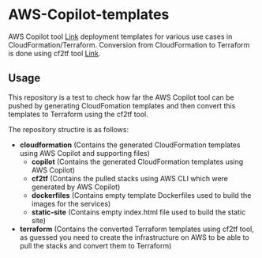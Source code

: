 # AWS-Copilot-templates

AWS Copilot tool [Link](https://aws.github.io/copilot-cli/) deployment templates for various use cases in CloudFormation/Terraform.
Conversion from CloudFormation to Terraform is done using cf2tf tool [Link](https://github.com/DontShaveTheYak/cf2tf?tab=readme-ov-file).

## Usage

This repository is a test to check how far the AWS Copilot tool can be pushed by generating CloudFomation templates and then convert this templates to Terraform using the cf2tf tool.

The repository structire is as follows:
- **cloudformation** (Contains the generated CloudFormation templates using AWS Copilot and supporting files)
  - **copilot** (Contains the generated CloudFormation templates using AWS Copilot)
  - **cf2tf** (Contains the pulled stacks using AWS CLI which were generated by AWS Copilot)
  - **dockerfiles** (Contains empty template Dockerfiles used to build the images for the services)
  - **static-site** (Contains empty index.html file used to build the static site)
- **terraform** (Contains the converted Terraform templates using cf2tf tool, as guessed you need to create the infrastructure on AWS to be able to pull the stacks and convert them to Terraform)
